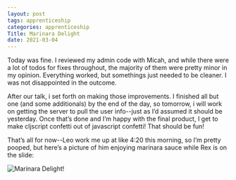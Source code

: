 ```yaml
---
layout: post 
tags: apprenticeship
categories: apprenticeship
Title: Marinara Delight
date: 2021-03-04
---
```


Today was fine.  I reviewed my admin code with Micah, and while there were a lot of todos for fixes throughout, the majority of them were pretty minor in my opinion.  Everything worked, but somethings just needed to be cleaner.  I was not disappointed in the outcome.  

After our talk, i set forth on making those improvements.  I finished all but one (and some additionals) by the end of the day, so tomorrow, i will work on getting the server to pull the user info--just as I’d assumed it should be yesterday. Once that’s done and I’m happy with the final product, I get to make cljscript confetti out of javascript confetti!  That should be fun!

That’s all for now--Leo work me up at like 4:20 this morning, so I’m pretty pooped, but here’s a picture of him enjoying marinara sauce while Rex is on the slide:

![Marinara Delight!](https://maniginam.github.io/apprenticeship/pics&vids/Marinara.jpeg#thumbnail)


